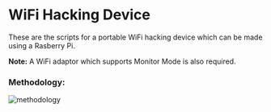 # WiFi Hacking Device

These are the scripts for a portable WiFi hacking device which can be made using a Rasberry Pi. 

**Note:** A WiFi adaptor which supports Monitor Mode is also required.

### Methodology:

![methodology](images/diag2.png)